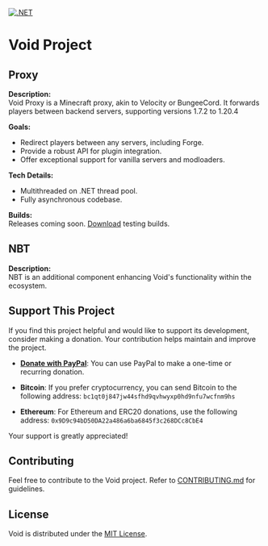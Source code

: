 [![.NET](https://github.com/caunt/Void/actions/workflows/dotnet.yml/badge.svg)](https://github.com/caunt/Void/actions/workflows/dotnet.yml)

# Void Project

## Proxy

**Description:**  
Void Proxy is a Minecraft proxy, akin to Velocity or BungeeCord. It forwards players between backend servers, supporting versions 1.7.2 to 1.20.4

**Goals:**  
- Redirect players between any servers, including Forge.
- Provide a robust API for plugin integration.
- Offer exceptional support for vanilla servers and modloaders.

**Tech Details:**  
- Multithreaded on .NET thread pool.
- Fully asynchronous codebase.

**Builds:**  
Releases coming soon. [Download](https://github.com/caunt/Void/releases) testing builds.

## NBT

**Description:**  
NBT is an additional component enhancing Void's functionality within the ecosystem.

## Support This Project

If you find this project helpful and would like to support its development, consider making a donation. Your contribution helps maintain and improve the project.

- **[Donate with PayPal](https://www.paypal.com/donate/?hosted_button_id=BH7PCQXDM8EKN)**: You can use PayPal to make a one-time or recurring donation.

- **Bitcoin**: If you prefer cryptocurrency, you can send Bitcoin to the following address: `bc1qt0j847jw44sfhd9qvhwyxp0hd9nfu7wcfnm9hs`

- **Ethereum**: For Ethereum and ERC20 donations, use the following address: `0x9D9c94bD50DA22a486a6ba6845f3c268DCc8CbE4`

Your support is greatly appreciated!

## Contributing

Feel free to contribute to the Void project. Refer to [CONTRIBUTING.md](CONTRIBUTING.md) for guidelines.

## License

Void is distributed under the [MIT License](LICENSE).
